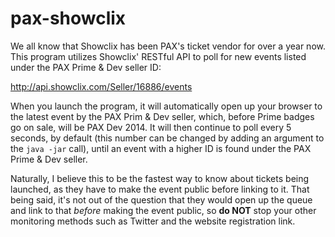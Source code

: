 pax-showclix
============

We all know that Showclix has been PAX's ticket vendor for over a year now. This program utilizes Showclix' RESTful API to poll for new events listed under the PAX Prime & Dev seller ID:

http://api.showclix.com/Seller/16886/events

When you launch the program, it will automatically open up your browser to the latest event by the PAX Prim & Dev seller, which, before Prime badges go on sale, will be PAX Dev 2014. It will then continue to poll every 5 seconds, by default (this number can be changed by adding an argument to the `java -jar` call), until an event with a higher ID is found under the PAX Prime & Dev seller.

Naturally, I believe this to be the fastest way to know about tickets being launched, as they have to make the event public before linking to it. That being said, it's not out of the question that they would open up the queue and link to that _before_ making the event public, so **do NOT** stop your other monitoring methods such as Twitter and the website registration link.
